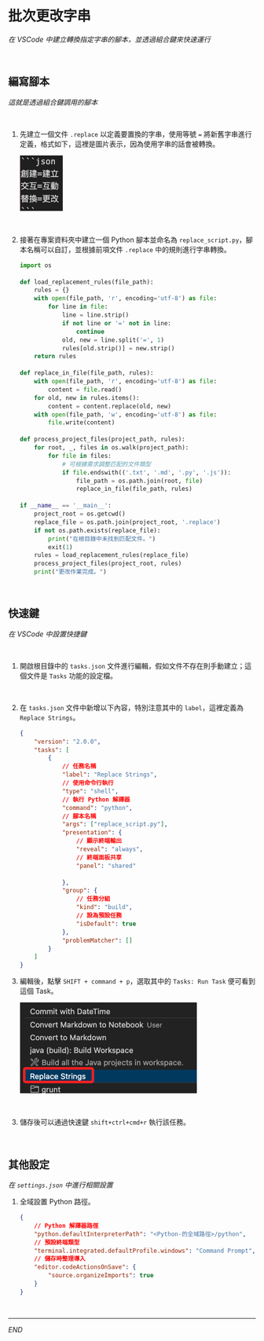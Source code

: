 # 批次更改字串

_在 VSCode 中建立轉換指定字串的腳本，並透過組合鍵來快速運行_

<br>

## 編寫腳本

_這就是透過組合鍵調用的腳本_

<br>

1. 先建立一個文件 `.replace` 以定義要置換的字串，使用等號 `=` 將新舊字串進行定義，格式如下，這裡是圖片表示，因為使用字串的話會被轉換。

    ![](images/img_9901.png)

<br>

2. 接著在專案資料夾中建立一個 Python 腳本並命名為 `replace_script.py`，腳本名稱可以自訂，並根據前項文件 `.replace` 中的規則進行字串轉換。

    ```python
    import os

    def load_replacement_rules(file_path):
        rules = {}
        with open(file_path, 'r', encoding='utf-8') as file:
            for line in file:
                line = line.strip()
                if not line or '=' not in line:
                    continue
                old, new = line.split('=', 1)
                rules[old.strip()] = new.strip()
        return rules

    def replace_in_file(file_path, rules):
        with open(file_path, 'r', encoding='utf-8') as file:
            content = file.read()
        for old, new in rules.items():
            content = content.replace(old, new)
        with open(file_path, 'w', encoding='utf-8') as file:
            file.write(content)

    def process_project_files(project_path, rules):
        for root, _, files in os.walk(project_path):
            for file in files:
                # 可根據需求調整匹配的文件類型
                if file.endswith(('.txt', '.md', '.py', '.js')):
                    file_path = os.path.join(root, file)
                    replace_in_file(file_path, rules)

    if __name__ == '__main__':
        project_root = os.getcwd()
        replace_file = os.path.join(project_root, '.replace')
        if not os.path.exists(replace_file):
            print("在根目錄中未找到匹配文件。")
            exit(1)
        rules = load_replacement_rules(replace_file)
        process_project_files(project_root, rules)
        print("更改作業完成。")
    ```

<br>

## 快速鍵

_在 VSCode 中設置快捷鍵_

<br>

1. 開啟根目錄中的 `tasks.json` 文件進行編輯，假如文件不存在則手動建立；這個文件是 `Tasks` 功能的設定檔。

<br>

2. 在 `tasks.json` 文件中新增以下內容，特別注意其中的 `label`，這裡定義為 `Replace Strings`。

    ```json
    {
        "version": "2.0.0",
        "tasks": [
            {
                // 任務名稱
                "label": "Replace Strings",
                // 使用命令行執行
                "type": "shell",
                // 執行 Python 解譯器
                "command": "python",
                // 腳本名稱
                "args": ["replace_script.py"],
                "presentation": {
                    // 顯示終端輸出
                    "reveal": "always",
                    // 終端面板共享
                    "panel": "shared"

                },
                "group": {
                    // 任務分組
                    "kind": "build",
                    // 設為預設任務
                    "isDefault": true
                },
                "problemMatcher": []
            }
        ]
    }
    ```

3. 編輯後，點擊 `SHIFT + command + p`，選取其中的 `Tasks: Run Task` 便可看到這個 Task。

    ![](images/img_9902.png)

<br>

3. 儲存後可以通過快速鍵 `shift+ctrl+cmd+r` 執行該任務。

<br>

## 其他設定

_在 `settings.json` 中進行相關設置_

1. 全域設置 Python 路徑。

    ```json
    {
        // Python 解譯器路徑
        "python.defaultInterpreterPath": "<Python-的全域路徑>/python",
        // 預設終端類型
        "terminal.integrated.defaultProfile.windows": "Command Prompt",
        // 儲存時整理導入
        "editor.codeActionsOnSave": {
            "source.organizeImports": true
        }
    }
    ```

<br>

___

_END_